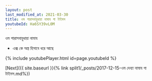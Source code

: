 ```yaml
---
layout: post
last_modified_at: 2021-03-30
title: ওম পারাসবায়ুধায়া নামায গা টাইমস
youtubeId: Ha6SY39vL0M
---
```

 
 
 ওম পারাসবায়ুধায়া নামায  
 
 -  এক্স কে অস্ত্র হিসাবে ধরে আছে 
 
  
 
  
 
 
 
 
 
 


{% include youtubePlayer.html id=page.youtubeId %}
 
[Next]({{ site.baseurl }}{% link  split1/_posts/2017-12-15-ওম দেব্যা নামায গা টাইমস.md%})
 
